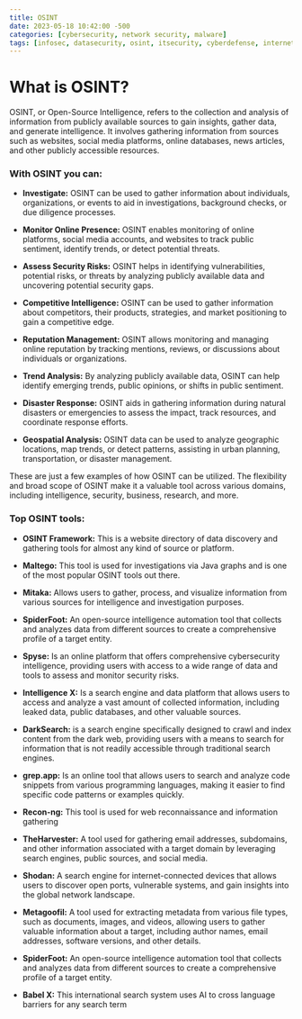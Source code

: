 ```yaml
---
title: OSINT
date: 2023-05-18 10:42:00 -500
categories: [cybersecurity, network security, malware]
tags: [infosec, datasecurity, osint, itsecurity, cyberdefense, internetsecurity] # TAG names should be lowercase
---
```


# What is OSINT?
OSINT, or Open-Source Intelligence, refers to the collection and analysis of information from publicly available sources to gain insights, gather data, and generate intelligence. It involves gathering information from sources such as websites, social media platforms, online databases, news articles, and other publicly accessible resources.

### With OSINT you can:
* **Investigate:** OSINT can be used to gather information about individuals, organizations, or events to aid in investigations, background checks, or due diligence processes.

* **Monitor Online Presence:** OSINT enables monitoring of online platforms, social media accounts, and websites to track public sentiment, identify trends, or detect potential threats.

* **Assess Security Risks:** OSINT helps in identifying vulnerabilities, potential risks, or threats by analyzing publicly available data and uncovering potential security gaps.

* **Competitive Intelligence:** OSINT can be used to gather information about competitors, their products, strategies, and market positioning to gain a competitive edge.

* **Reputation Management:** OSINT allows monitoring and managing online reputation by tracking mentions, reviews, or discussions about individuals or organizations.

* **Trend Analysis:** By analyzing publicly available data, OSINT can help identify emerging trends, public opinions, or shifts in public sentiment.

* **Disaster Response:** OSINT aids in gathering information during natural disasters or emergencies to assess the impact, track resources, and coordinate response efforts.

* **Geospatial Analysis:** OSINT data can be used to analyze geographic locations, map trends, or detect patterns, assisting in urban planning, transportation, or disaster management.

These are just a few examples of how OSINT can be utilized. The flexibility and broad scope of OSINT make it a valuable tool across various domains, including intelligence, security, business, research, and more.

### Top OSINT tools:

* **OSINT Framework:** This is a website directory of data discovery and gathering tools for almost any kind of source or platform.

* **Maltego:** This tool is used for investigations via Java graphs and is one of the most popular OSINT tools out there.

* **Mitaka:** Allows users to gather, process, and visualize information from various sources for intelligence and investigation purposes.

* **SpiderFoot:** An open-source intelligence automation tool that collects and analyzes data from different sources to create a comprehensive profile of a target entity.

* **Spyse:** Is an online platform that offers comprehensive cybersecurity intelligence, providing users with access to a wide range of data and tools to assess and monitor security risks.

* **Intelligence X:** Is a search engine and data platform that allows users to access and analyze a vast amount of collected information, including leaked data, public databases, and other valuable sources.

* **DarkSearch:** is a search engine specifically designed to crawl and index content from the dark web, providing users with a means to search for information that is not readily accessible through traditional search engines.

* **grep.app:** Is an online tool that allows users to search and analyze code snippets from various programming languages, making it easier to find specific code patterns or examples quickly.

* **Recon-ng:** This tool is used for web reconnaissance and information gathering

* **TheHarvester:** A tool used for gathering email addresses, subdomains, and other information associated with a target domain by leveraging search engines, public sources, and social media.

* **Shodan:** A search engine for internet-connected devices that allows users to discover open ports, vulnerable systems, and gain insights into the global network landscape.

* **Metagoofil:** A tool used for extracting metadata from various file types, such as documents, images, and videos, allowing users to gather valuable information about a target, including author names, email addresses, software versions, and other details.

* **SpiderFoot:** An open-source intelligence automation tool that collects and analyzes data from different sources to create a comprehensive profile of a target entity.

* **Babel X:** This international search system uses AI to cross language barriers for any search term
